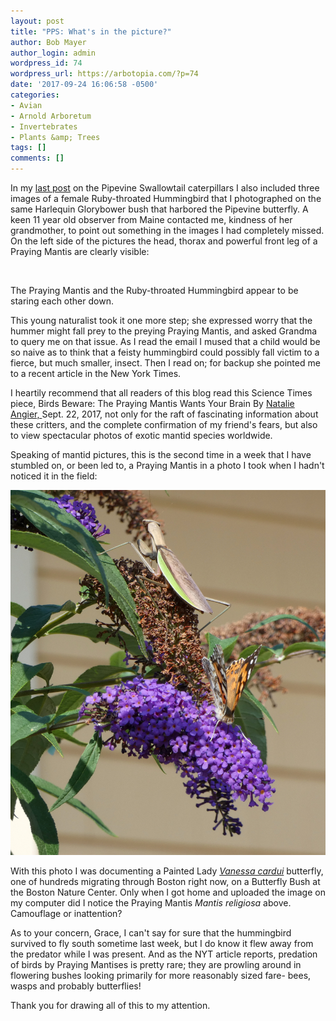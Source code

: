 ```yaml
---
layout: post
title: "PPS: What's in the picture?"
author: Bob Mayer
author_login: admin
wordpress_id: 74
wordpress_url: https://arbotopia.com/?p=74
date: '2017-09-24 16:06:58 -0500'
categories:
- Avian
- Arnold Arboretum
- Invertebrates
- Plants &amp; Trees
tags: []
comments: []
---
```


<p>In my <a href="http://www.arbotopia.com/butterfly-postscript-and-fall-bird-walks/">last post</a> on  the Pipevine Swallowtail caterpillars I also included three images of a female Ruby-throated Hummingbird that I photographed on the same Harlequin Glorybower bush that harbored the Pipevine butterfly.  A keen 11 year old observer from Maine contacted me, kindness of her grandmother, to point out something in the images I had completely missed.  On the left side of the pictures the head, thorax and powerful front leg of a Praying Mantis are clearly visible:</p>

<img src="/images/2017/09/P1000153.jpg" alt="" class="wp-image-1516"/>

<p>The Praying Mantis and the Ruby-throated Hummingbird appear to be staring each other down.</p>

<p>This young naturalist took it one more step; she expressed worry that the hummer might fall prey to the preying Praying Mantis, and asked Grandma to query me on that issue.  As I read the email I mused that a child would be so naive as to think that a feisty hummingbird could possibly fall victim to a fierce, but much smaller, insect.  Then I read on; for backup she pointed me to a recent article in the New York Times.</p>

<p> I heartily recommend that all readers of this blog read this Science Times piece, Birds Beware: The Praying Mantis Wants Your Brain By <a href="http://www.nytimes.com/by/natalie-angier">Natalie Angier, </a>Sept. 22, 2017, not only for the raft of fascinating information about these critters, and the complete confirmation of my friend's fears, but also to view spectacular photos of exotic mantid species worldwide.<br></p>

<p>Speaking of mantid pictures, this is the second time in a week that I have stumbled on, or been led to, a Praying Mantis in a photo I took when I hadn't noticed it in the field:</p>

<img src="/images/2017/09/Painted-Lady-and-Praying-Mantis.jpg" alt="" class="wp-image-1513"/>

<p>With this photo I was documenting a Painted Lady <em><a href="https://web.archive.org/web/20171004090633/https://en.wikipedia.org/wiki/Vanessa_cardui">Vanessa cardui</a></em> butterfly, one of hundreds migrating through Boston right now, on a Butterfly Bush at the Boston Nature Center. Only when I got home and uploaded the image on my computer did I notice the Praying Mantis <em>Mantis religiosa</em> above.  Camouflage or inattention?</p>

<p>As to your concern, Grace, I can't say for sure that the hummingbird survived to fly south sometime last week, but I do know it flew away from the predator while I was present.  And as the NYT article reports, predation of birds by Praying Mantises is pretty rare; they are prowling around in flowering bushes looking primarily for more reasonably sized fare- bees, wasps and probably butterflies!</p>

<p>Thank you for drawing all of this to my attention.<br></p>
